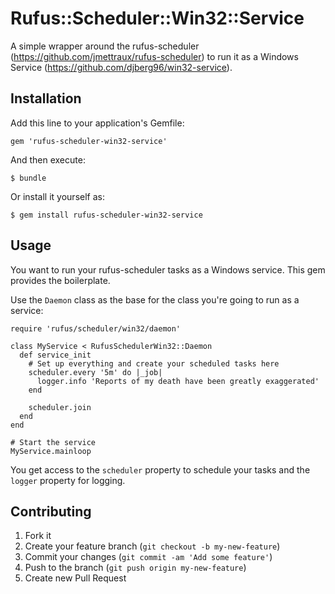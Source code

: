 # Rufus::Scheduler::Win32::Service

A simple wrapper around the rufus-scheduler (https://github.com/jmettraux/rufus-scheduler) to run it as a Windows Service (https://github.com/djberg96/win32-service).

## Installation

Add this line to your application's Gemfile:

    gem 'rufus-scheduler-win32-service'

And then execute:

    $ bundle

Or install it yourself as:

    $ gem install rufus-scheduler-win32-service

## Usage

You want to run your rufus-scheduler tasks as a Windows service. This gem provides the boilerplate.

Use the `Daemon` class as the base for the class you're going to run as a service:

```
require 'rufus/scheduler/win32/daemon'

class MyService < RufusSchedulerWin32::Daemon
  def service_init
    # Set up everything and create your scheduled tasks here
    scheduler.every '5m' do |_job|
      logger.info 'Reports of my death have been greatly exaggerated'
    end

    scheduler.join
  end
end

# Start the service
MyService.mainloop
```

You get access to the `scheduler` property to schedule your tasks and the `logger`
property for logging.

## Contributing

1. Fork it
2. Create your feature branch (`git checkout -b my-new-feature`)
3. Commit your changes (`git commit -am 'Add some feature'`)
4. Push to the branch (`git push origin my-new-feature`)
5. Create new Pull Request
